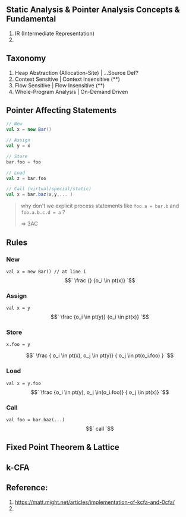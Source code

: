 ## Static Analysis & Pointer Analysis Concepts & Fundamental

1. IR (Intermediate Representation)
2.

## Taxonomy

1.  Heap Abstraction (Allocation-Site) | ...Source Def?
2.  Context Sensitive | Context Insensitive (\*\*)
3.  Flow Sensitive | Flow Insensitive (\*\*)
4.  Whole-Program Analysis | On-Demand Driven

## Pointer Affecting Statements

```scala
// New
val x = new Bar()

// Assign
val y = x

// Store
bar.foo = foo

// Load
val z = bar.foo

// Call (virtual/special/static)
val x = bar.baz(x,y,... )
```

> why don't we explicit process statements like `foo.a = bar.b` and `foo.a.b.c.d = a` ?
>
> => 3AC

## Rules

### New

`val x = new Bar() // at line i`
$$` \frac {} {o_i \in pt(x)} `$$

### Assign

`val x = y`
$$` \frac {o_i \in pt(y)} {o_i \in pt(x)} `$$

### Store

`x.foo = y`

$$` \frac { o_i \in pt(x), o_j \in pt(y)} { o_j \in pt(o_i.foo) } `$$

### Load

`val x = y.foo`
$$` \frac {o_i \in pt(y), o_j \in(o_i.foo)} { o_j \in pt(x)} `$$

### Call

`val foo = bar.baz(...)`
$$` call `$$

## Fixed Point Theorem & Lattice

## k-CFA

## Reference:

1. https://matt.might.net/articles/implementation-of-kcfa-and-0cfa/
2.
